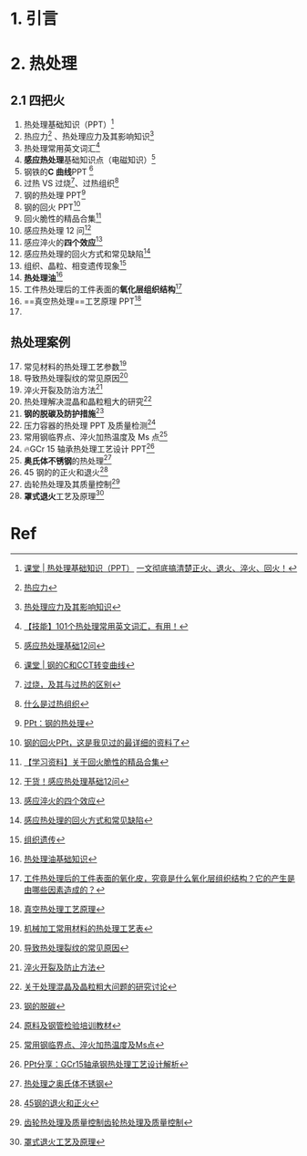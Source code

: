 # 1. 引言 

# 2. 热处理 
## 2.1 四把火 
1.  热处理基础知识（PPT）[^1]
2. 热应力[^2] 、热处理应力及其影响知识[^3]
3. 热处理常用英文词汇[^4]
4. **感应热处理**基础知识点（电磁知识）[^5]
5. 钢铁的**C 曲线**PPT [^6]
6. 过热 VS 过烧[^7]、过热组织[^8]
7. 钢的热处理 PPT[^9]
8. 钢的回火 PPT[^10]
9. 回火脆性的精品合集[^11]
10. 感应热处理 12 问[^12]
11. 感应淬火的**四个效应**[^13]
12. 感应热处理的回火方式和常见缺陷[^14]
13. 组织、晶粒、相变遗传现象[^15]
14. **热处理油**[^16]
15. 工件热处理后的工件表面的**氧化层组织结构**[^17]
16. ==真空热处理==工艺原理 PPT[^18]
17. 

## 热处理案例 
17. 常见材料的热处理工艺参数[^19]
18. 导致热处理裂纹的常见原因[^20]
19. 淬火开裂及防治方法[^21]
20. 热处理解决混晶和晶粒粗大的研究[^22]
21. **钢的脱碳及防护措施**[^23]
22. 压力容器的热处理 PPT 及质量检测[^24]
23. 常用钢临界点、淬火加热温度及 Ms 点[^25]
24. 🔥GCr 15 轴承热处理工艺设计 PPT[^26]
25. **奥氏体不锈钢**的热处理[^27]
26. 45 钢的的正火和退火[^28]
27. 齿轮热处理及其质量控制[^29]
28. **罩式退火**工艺及原理[^30]

# Ref 
[^1]: [课堂 | 热处理基础知识（PPT）](https://mp.weixin.qq.com/s/w1h3ONJvSOnI6XXzAoC5xA)
	[一文彻底搞清楚正火、退火、淬火、回火！](https://mp.weixin.qq.com/s/mLtbkyQmLmGZfPMZk_mRrA)
[^2]: [热应力](https://mp.weixin.qq.com/s/852ysnmbyKq0rKWMyteZlQ)
[^3]: [热处理应力及其影响知识](https://mp.weixin.qq.com/s/SMyljVuntVwFE0ec6fXMfQ)
[^4]: [【技能】101个热处理常用英文词汇，有用！](https://mp.weixin.qq.com/s/qXUqdQ7K44x_J22aWdzDFA)
[^5]: [感应热处理基础12问](https://mp.weixin.qq.com/s/RJbIAvZ0F-B5lIlMiyGwhA)
[^6]: [课堂 | 钢的C和CCT转变曲线](https://mp.weixin.qq.com/s/XhPFjBD75c5Z_p_UhyuZaA)
[^7]: [过烧，及其与过热的区别](https://mp.weixin.qq.com/s/u0q8OFP6ksLi8-JsBkB1rA)
[^8]: [什么是过热组织](https://mp.weixin.qq.com/s/UfIpzEctLhQfy1Lkkfg7Ug)
[^9]: [PPt：钢的热处理](https://mp.weixin.qq.com/s/DzD_p3QO_YcKpBtR0E-IvA)
[^10]: [钢的回火PPt，这是我见过的最详细的资料了](https://mp.weixin.qq.com/s/pyEyg2YoWYyeiPEcfgqoIw)
[^11]: [【学习资料】关于回火脆性的精品合集](https://mp.weixin.qq.com/s/HZeVR6pbW6x98fxfQ6oaMw)
[^12]: [干货！感应热处理基础12问](https://mp.weixin.qq.com/s/Q6d7FX0fJtLPsORvno2sqg)
[^13]: [感应淬火的四个效应](https://mp.weixin.qq.com/s/tTlezDxp86RrrWEnOgw2lQ)
[^14]: [感应热处理的回火方式和常见缺陷](https://mp.weixin.qq.com/s/YqQpXFAtqhbik7cxW80WIw)
[^15]: [组织遗传](https://mp.weixin.qq.com/s/-aXUWz16PQZCUMegnAkl4g)
[^16]: [热处理油基础知识](https://mp.weixin.qq.com/s/AKV3gQALQtC4SqobMbGSDQ)
[^17]: [工件热处理后的工件表面的氧化皮，究竟是什么氧化层组织结构？它的产生是由哪些因素造成的？](https://mp.weixin.qq.com/s/IZnofE79a3PqeChSo-Wvdg)

[^18]: [真空热处理工艺原理](https://mp.weixin.qq.com/s/1o1hhNyBXJ3QK3cGAPu9Kg)
[^19]: [机械加工常用材料的热处理工艺表](https://mp.weixin.qq.com/s/3HcRxJGSBDtvopj1ptffIg)
[^20]: [导致热处理裂纹的常见原因](https://mp.weixin.qq.com/s/W1RTj2VuyzG4L2oSKvy6RQ)
[^21]: [淬火开裂及防止方法](https://mp.weixin.qq.com/s/IPNae1bPSgQmNqNgWDBgoQ)

[^22]: [关于处理混晶及晶粒粗大问题的研究讨论](https://mp.weixin.qq.com/s/852ftryo_QuNbI1w9_5nsw)
[^23]: [钢的脱碳](https://mp.weixin.qq.com/s/ZFJrNuLm0DytPnqC1FxeIA)

[^24]: [原料及钢管检验培训教材](https://mp.weixin.qq.com/s/7udZ2kuoYkg0I-ne7M9D5A)
[^25]: [常用钢临界点、淬火加热温度及Ms点](https://mp.weixin.qq.com/s/kFoeSx5G4WvsoL794Mdq6w)
[^26]: [PPt分享：GCr15轴承钢热处理工艺设计解析](https://mp.weixin.qq.com/s/_g9Fk1ToleCM434cPPceHw)
[^27]: [热处理之奥氏体不锈钢](https://mp.weixin.qq.com/s/mEQvpuowmfZq0Y4YRavUEw)

[^28]: [45钢的退火和正火](https://mp.weixin.qq.com/s/Gn30R-migEllWmvzG7CNRg)
[^29]: [齿轮热处理及质量控制](https://mp.weixin.qq.com/s/sQfXLMRCoWKalg6G__Wa_Q)[齿轮热处理及质量控制](https://mp.weixin.qq.com/s/sQfXLMRCoWKalg6G__Wa_Q)

[^30]: [罩式退火工艺及原理](https://mp.weixin.qq.com/s/eGJq8BvLXbQRkpaj5XZkMw)

